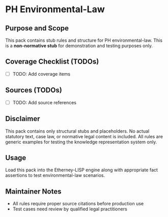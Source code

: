 # PH Environmental-Law

## Purpose and Scope

This pack contains stub rules and structure for PH environmental-law. This is a **non-normative stub** for demonstration and testing purposes only.

## Coverage Checklist (TODOs)

- [ ] TODO: Add coverage items

## Sources (TODOs)

- [ ] TODO: Add source references

## Disclaimer

This pack contains only structural stubs and placeholders. No actual statutory text, case law, or normative legal content is included. All rules are generic examples for testing the knowledge representation system only.

## Usage

Load this pack into the Etherney-LISP engine along with appropriate fact assertions to test environmental-law scenarios.

## Maintainer Notes

- All rules require proper source citations before production use
- Test cases need review by qualified legal practitioners
